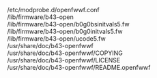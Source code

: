 /etc/modprobe.d/openfwwf.conf  
/lib/firmware/b43-open  
/lib/firmware/b43-open/b0g0bsinitvals5.fw  
/lib/firmware/b43-open/b0g0initvals5.fw  
/lib/firmware/b43-open/ucode5.fw  
/usr/share/doc/b43-openfwwf  
/usr/share/doc/b43-openfwwf/COPYING  
/usr/share/doc/b43-openfwwf/LICENSE  
/usr/share/doc/b43-openfwwf/README.openfwwf  
